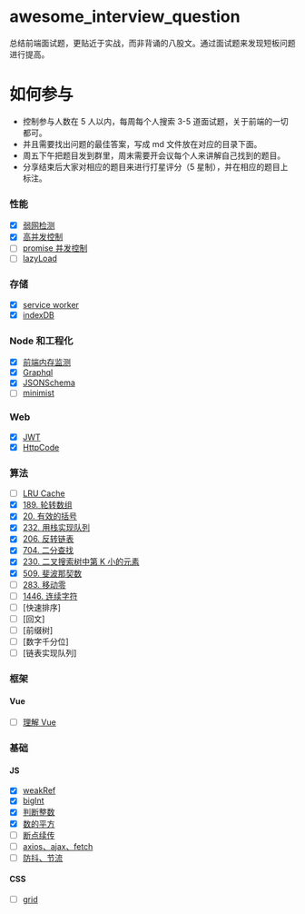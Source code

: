 # awesome_interview_question

总结前端面试题，更贴近于实战，而非背诵的八股文。通过面试题来发现短板问题进行提高。

# 如何参与

- 控制参与人数在 5 人以内，每周每个人搜索 3-5 道面试题，关于前端的一切都可。
- 并且需要找出问题的最佳答案，写成 md 文件放在对应的目录下面。
- 周五下午把题目发到群里，周末需要开会议每个人来讲解自己找到的题目。
- 分享结束后大家对相应的题目来进行打星评分（5 星制），并在相应的题目上标注。

### 性能

- [x] [弱网检测](/src/performance/weakNet.md)
- [x] [高并发控制](/src/performance/rateLimit.md)
- [ ] [promise 并发控制](/src/performance/promiseLimit.md)
- [ ] [lazyLoad](/src/performance/lazyLoad.md)

### 存储

- [x] [service worker](/src/store/serviceWorker.md)
- [x] [indexDB](/src//store/indexDB.md)

### Node 和工程化

- [x] [前端内存监测](/src/node/leak.md)
- [x] [Graphql](/src/node/graphql.md)
- [x] [JSONSchema](/src/node/JSONSchema.md)
- [ ] [minimist](/src/node/minimist.md)

### Web

- [x] [JWT](/src/web/jwt.md)
- [x] [HttpCode](/src/web/httpCode.md)

### 算法

- [ ] [LRU Cache](/src/alg/LRU.md)
- [x] [189. 轮转数组](https://leetcode.cn/problems/rotate-array/)
- [x] [20. 有效的括号](https://leetcode.cn/problems/valid-parentheses/)
- [x] [232. 用栈实现队列](https://leetcode.cn/problems/implement-queue-using-stacks/)
- [x] [206. 反转链表](https://leetcode.cn/problems/reverse-linked-list/)
- [x] [704. 二分查找](https://leetcode.cn/problems/binary-search/)
- [x] [230. 二叉搜索树中第 K 小的元素](https://leetcode.cn/problems/kth-smallest-element-in-a-bst/)
- [x] [509. 斐波那契数](https://leetcode.cn/problems/fibonacci-number/)
- [ ] [283. 移动零](https://leetcode.cn/problems/move-zeroes/)
- [ ] [1446. 连续字符](https://leetcode.cn/problems/consecutive-characters/)
- [ ] [快速排序]
- [ ] [回文]
- [ ] [前缀树]
- [ ] [数字千分位]
- [ ] [链表实现队列]

### 框架

#### Vue

- [ ] [理解 Vue](/src/frame/Vue/vueUnderstanding.md)

### 基础

#### JS

- [x] [weakRef](/src/basic/js/weakRef.md)
- [x] [bigInt](/src/basic/js/bigInt.md)
- [x] [判断整数](/src/basic/js/isInteger.md)
- [x] [数的平方](/src/basic/js/pow.md)
- [ ] [断点续传](/src/basic/js/bigFileTrans.md)
- [ ] [axios、ajax、fetch]()
- [ ] [防抖、节流]()

#### CSS

- [ ] [grid](/src/basic/css/grid.md)
